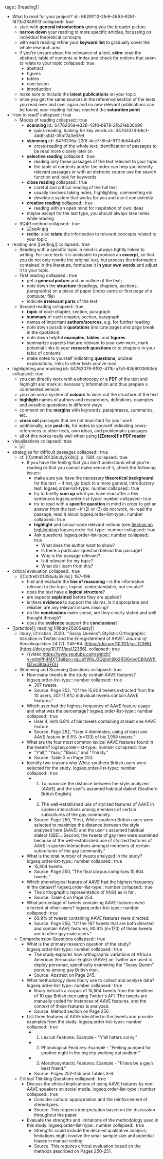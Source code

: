 tags:: [[reading]]

- What to read for your project?
  id:: 66291f12-2fe9-4663-928f-f473a2849613
  collapsed:: true
	- start with **general introductions** giving you the broader picture
	- **narrow down** your reading to more specific articles, focussing on individual theoretical concepts
	- with each reading refine your **keyword list** to gradually cover the whole research area
	- if you're unsure about the relevance of a text, **skim**: read the abstract, table of contents or index and check for notions that seem to relate to your topic
	  collapsed:: true
		- abstract
		- figures
		- tables
		- conclusion
		- introduction
	- make sure to include the **latest publications** on your topic
	- once you get the same sources in the reference section of the texts you read over and over again and no new relevant publications can be found, your reading list has reached the **saturation point**
- How to read?
  collapsed:: true
	- Modes of reading
	  collapsed:: true
		- **scanning**
		  id:: 6476206a-e328-42f8-b979-21b21eb36b90
			- quick reading, looking for key words
			  id:: 64762078-b8c1-4ddf-afd2-35bf7a3e67ef
		- **skimming**
		  id:: 6476206a-220f-4cc7-8fc4-9111db544a3f
			- cross-reading of the whole text; identification of passages to be read more closely later on
		- **selective reading**
		  collapsed:: true
			- reading only those passages of the text relevant to your topic
			- the table of contents and/or the index can help you identify relevant passages or with an eletronic source use the search function and look for keywords
		- **close reading**
		  collapsed:: true
			- careful and critical reading of the full text
			- usually involves taking notes, highlighting, commenting etc.
			- develop a system that works for you and use it consistently
		- **creative reading**
		  collapsed:: true
			- reading with an open mind for inspiration of own ideas
		- maybe except for the last type, you should always take notes while reading
	- SQ4R method
	  collapsed:: true
		- ![sq4r.jpg](../assets/sq4r_1685514501630_0.jpg)
		- **recite**: also **relate** the information to relevant concepts related to your topic
- reading and [[writing]]
  collapsed:: true
	- Reading with a specific topic in mind is always tightly linked to writing. For core texts it is advisable to produce an **excerpt**, so that you do not only rewrite the original text, but process the information contained in the literature, formulate it **in your own words** and adjust it to your topic.
	- First reading
	  collapsed:: true
		- get a **general picture** and an outline of the text;
		- note down the **structure** (headings, chapters, sections, paragraphs) on a piece of paper (index cards or first page of a computer file)
		- indicate **irrelevant parts** of the text
	- Second reading
	  collapsed:: true
		- **topic** of each chapter, section, paragraph
		- **summary** of each chapter, section, paragraph
		- names of important **authors/sources**, e.g. for further reading
		- note down possible **quotations** (indicate pages and page break in the quotation)
		- note down helpful **examples**, **tables**, and **figures**
		- summarize aspects that are relevant to your own work, mark potential links to your **research questions** or to chapters in your table of contents
		- make notes to yourself indicating **questions**, unclear explanations, links to other texts you've read
- highlighting and marking
  id:: 64762078-9f92-47fb-a7b1-83b8010693eb
  collapsed:: true
	- you can directly work with a photocopy or a **PDF** of the text and highlight and mark all necessary information and thus prepare a commented version.
	- you can use a system of **colours** to work out the structure of the text
	- **highlight** names of authors and researchers, definitions, examples and possible quotations in different ways
	- comment on the **margins** with keywords, paraphrases, summaries, etc.
	- **cross out** passages that are not important for your work
	- additionally, use **post-its**, for notes to yourself indicating cross-references to other texts, own ideas, and problematic passages
	- all of this works really well when using **[[Zotero]]'s PDF reader**
- visualisations
  collapsed:: true
	- ![](../assets/image_1656579938640_0.png)
- strategies for difficult passages
  collapsed:: true
	- cf. [[Cottrell2013StudySkills]]: p. 168f.
	  collapsed:: true
		- If you have the feeling that you don't understand what you're reading or that you cannot make sense of it, check the following issues:
			- make sure you have the necessary **theoretical background** for the text  – if not, go back to a more general, introductory text.
			  logseq.order-list-type:: number
			  collapsed:: true
			- try to briefly **sum up** what you have read after a few sentences
			  logseq.order-list-type:: number
			  collapsed:: true
			- try to read with a **specific question** in mind in order to get an answer from the text – if (2) or (3) do not work, re-read the passage, read it aloud
			  logseq.order-list-type:: number
			  collapsed:: true
			- **highlight** and colour-code relevant notions (see [Section on highlighting](((64762078-9f92-47fb-a7b1-83b8010693eb))))
			  logseq.order-list-type:: number
			  collapsed:: true
			- Ask questions
			  logseq.order-list-type:: number
			  collapsed:: true
				- What does the author want to show?
				- Is there a particular question behind this passage?
				- Why is the passage relevant?
				- Is it relevant for my topic?
				- What do I learn from this?
- critical evaluation
  collapsed:: true
	- [[Cottrell2013StudySkills]]: 187–196
		- find and evaluate the **line of reasoning** – is the information relevant to the topic, logical, understandable, not circular?
		- does the text have a **logical structure**?
		- are aspects **explained** before they are applied?
		- is there **evidence** to support the claims, is it appropriate and reliable, are any relevant issues missing?
		- do the **conclusions** make sense, are they clearly stated and well thought through?
		- does the **evidence** support the **conclusions**?
- [[practice]]: reading [[Ilbury2020Sassy]]
	- Ilbury, Christian. 2020. ‘“Sassy Queens”: Stylistic Orthographic Variation in Twitter and the Enregisterment of AAVE’. *Journal of Sociolinguistics* 24 (2): 245–64. [https://doi.org/10.1111/josl.12366](https://doi.org/10.1111/josl.12366).
	  collapsed:: true
		- {{video https://www.youtube.com/watch?v=ydmPh4MXT3g&pp=ygUeYWluJ3Qgbm9ib2R5IGdvdCB0aW1lIGZvciB0aGF0}}
	- Skimming and Scanning Questions
	  collapsed:: true
		- How many tweets in the study contain AAVE features?
		  logseq.order-list-type:: number
		  collapsed:: true
			- 307 tweets.
			- Source: Page 252, "Of the 15,804 tweets extracted from the 10 users, 307 (1.9%) individual tweets contain AAVE features."
		- Which user had the highest frequency of AAVE feature usage and what was the percentage?
		  logseq.order-list-type:: number
		  collapsed:: true
			- User 4, with 6.8% of his tweets containing at least one AAVE feature.
			- Source: Page 252, "User 4 dominates, using at least one AAVE feature in 6.8% (n=133) of his 1,958 tweets."
		- What are the four most common lexical AAVE features found in the tweets?
		  logseq.order-list-type:: number
		  collapsed:: true
			- "Y’all," "Yaas," "Basic," and "Thirsty."
			- Source: Table 3 on Page 253.
		- Identify two reasons why White southern British users were selected for the study.
		  logseq.order-list-type:: number
		  collapsed:: true
			- 1. To maximize the distance between the style analyzed (AAVE) and the user's assumed habitual dialect (Southern British English).
			- 2. The well-established use of stylized features of AAVE in spoken interactions among members of certain subcultures of the gay community.
			- Source: Page 250, "First, White southern British users were selected to maximize the distance between the style analysed here (AAVE) and the user's assumed habitual dialect (SBE)...Second, the tweets of gay men were examined because of the well-established use of stylized features of AAVE in spoken interactions amongst members of certain subcultures of the gay community."
		- What is the total number of tweets analyzed in the study?
		  logseq.order-list-type:: number
		  collapsed:: true
			- 15,804 tweets.
			- Source: Page 250, "The final corpus comprises 15,804 tweets."
		- Which phonological feature of AAVE had the highest frequency in the dataset?
		  logseq.order-list-type:: number
		  collapsed:: true
			- The orthographic representation of (ING) as in <in> for <ing>.
			- Source: Table 4 on Page 254.
		- What percentage of tweets containing AAVE features were directed at other users?
		  logseq.order-list-type:: number
		  collapsed:: true
			- 60.9% of tweets containing AAVE features were directed.
			- Source: Page 256, "Of the 187 tweets that are both directed and contain AAVE features, 90.9% (n=170) of those tweets are to other gay male users."
	- Comprehension Questions
	  collapsed:: true
		- What is the primary research question of the study?
		  logseq.order-list-type:: number
		  collapsed:: true
			- The study explores how orthographic variations of African American Vernacular English (AAVE) on Twitter are used to deploy personae, specifically examining the "Sassy Queen" persona among gay British men.
			- Source: Abstract on Page 245.
		- What methodology does Ilbury use to collect and analyze data?
		  logseq.order-list-type:: number
		  collapsed:: true
			- Ilbury extracts a corpus of 15,804 tweets from the timelines of 10 gay British men using Twitter's API. The tweets are manually coded for instances of AAVE features, and the context of these features is analyzed.
			- Source: Method section on Page 250.
		- List three features of AAVE identified in the tweets and provide examples from the study.
		  logseq.order-list-type:: number
		  collapsed:: true
			- 1. Lexical Features: Example - "Y’all haters corny."
			- 2. Phonological Features: Example - "Feeling pumped for another night in the big city working dat podium!"
			- 3. Morphosyntactic Features: Example - "Filters be a gay’s best friend."
			- Source: Pages 252-255 and Tables 3-6.
	- Critical Thinking Questions
	  collapsed:: true
		- Discuss the ethical implications of using AAVE features by non-AAVE speakers on social media.
		  logseq.order-list-type:: number
		  collapsed:: true
			- Consider cultural appropriation and the reinforcement of stereotypes.
			- Source: This requires interpretation based on the discussion throughout the paper.
		- Evaluate the strengths and limitations of the methodology used in this study.
		  logseq.order-list-type:: number
		  collapsed:: true
			- Strengths could include the detailed qualitative analysis; limitations might involve the small sample size and potential biases in manual coding.
			- Source: This requires critical evaluation based on the methods described on Pages 250-251.